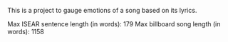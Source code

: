 This is a project to gauge emotions of a song based on its lyrics.

Max ISEAR sentence length (in words): 179
Max billboard song length (in words): 1158
